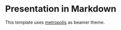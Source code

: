 # Presentation in Markdown

This template uses [metropolis](https://github.com/matze/mtheme) as beamer theme.

